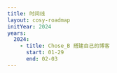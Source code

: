 ```yaml
---
title: 时间线
layout: cosy-roadmap
initYear: 2024
years:
  2024:
    - title: Chose_B 搭建自己的博客
      start: 01-29
      end: 02-03
---
```

